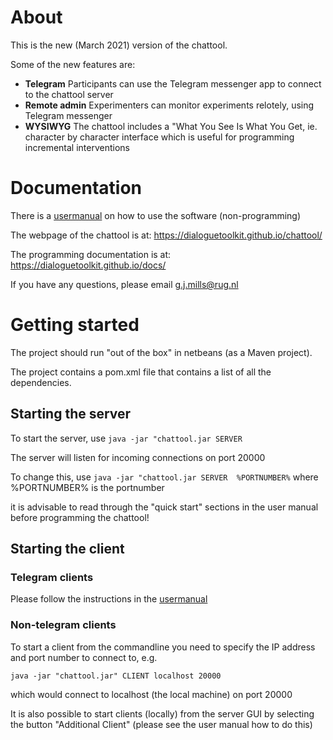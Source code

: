 # About

This is the new (March 2021) version of the chattool.

Some of the new features are:

- **Telegram** Participants can use the Telegram messenger app to connect to the chattool server
- **Remote admin** Experimenters can monitor experiments relotely, using Telegram messenger
- **WYSIWYG** The chattool includes a "What You See Is What You Get, ie. character by character interface which is useful for programming incremental interventions


# Documentation

There is a [usermanual](docs/usermanual/usermanual.pdf) on how to use the software (non-programming)

The webpage of the chattool is at: https://dialoguetoolkit.github.io/chattool/

The programming documentation is at:   https://dialoguetoolkit.github.io/docs/

If you have any questions, please email g.j.mills@rug.nl

# Getting started

The project should run "out of the box" in netbeans (as a Maven project).

The project contains a pom.xml file that contains a list of all the dependencies.

## Starting the server

To start the server, use ```java -jar "chattool.jar SERVER``` 

The server will listen for incoming connections on port 20000

To change this, use ```java -jar "chattool.jar SERVER  %PORTNUMBER%```  where %PORTNUMBER% is the portnumber

it is advisable to read through the "quick start" sections in the user manual before programming the chattool!


## Starting the client 

### Telegram clients

Please follow the instructions in the [usermanual](docs/usermanual/usermanual.pdf)

### Non-telegram clients

To start a client from the commandline you need to specify the IP address and port number to connect to, e.g.

```java -jar "chattool.jar" CLIENT localhost 20000```

which would connect to localhost (the local machine) on port 20000

It is also possible to start clients (locally) from the server GUI by selecting the button "Additional Client"  (please see the user manual how to do this)




